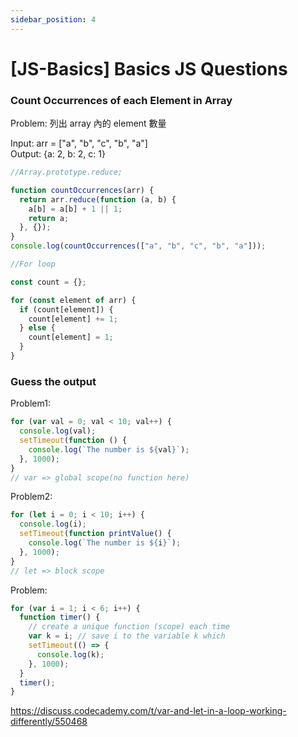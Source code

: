 ```yaml
---
sidebar_position: 4
---
```


# [JS-Basics] Basics JS Questions

### Count Occurrences of each Element in Array

Problem: 列出 array 內的 element 數量

Input: arr = ["a", "b", "c", "b", "a"]  
Output: {a: 2, b: 2, c: 1}

```js
//Array.prototype.reduce;

function countOccurrences(arr) {
  return arr.reduce(function (a, b) {
    a[b] = a[b] + 1 || 1;
    return a;
  }, {});
}
console.log(countOccurrences(["a", "b", "c", "b", "a"]));
```

```js
//For loop

const count = {};

for (const element of arr) {
  if (count[element]) {
    count[element] += 1;
  } else {
    count[element] = 1;
  }
}
```

### Guess the output

Problem1:

```js
for (var val = 0; val < 10; val++) {
  console.log(val);
  setTimeout(function () {
    console.log(`The number is ${val}`);
  }, 1000);
}
// var => global scope(no function here)
```

Problem2:

```js
for (let i = 0; i < 10; i++) {
  console.log(i);
  setTimeout(function printValue() {
    console.log(`The number is ${i}`);
  }, 1000);
}
// let => block scope
```

Problem:

```js
for (var i = 1; i < 6; i++) {
  function timer() {
    // create a unique function (scope) each time
    var k = i; // save i to the variable k which
    setTimeout(() => {
      console.log(k);
    }, 1000);
  }
  timer();
}
```

https://discuss.codecademy.com/t/var-and-let-in-a-loop-working-differently/550468
